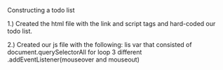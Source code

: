 Constructing a todo list

1.) Created the html file with the link and script tags
and hard-coded our todo list.

2.) Created our js file with the following:
    lis var that consisted of document.querySelectorAll
    for loop
    3 different .addEventListener(mouseover and mouseout)